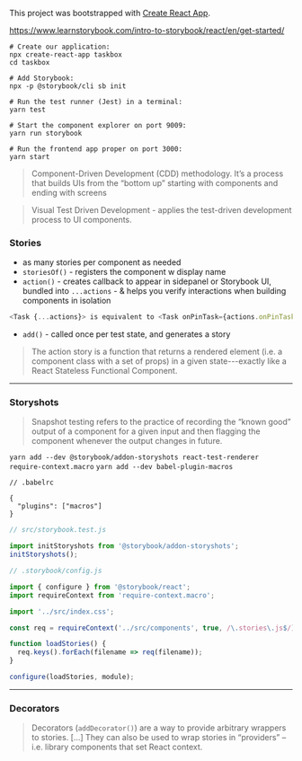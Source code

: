 

This project was bootstrapped with [Create React App](https://github.com/facebook/create-react-app).

https://www.learnstorybook.com/intro-to-storybook/react/en/get-started/

```
# Create our application:
npx create-react-app taskbox
cd taskbox

# Add Storybook:
npx -p @storybook/cli sb init

# Run the test runner (Jest) in a terminal:
yarn test

# Start the component explorer on port 9009:
yarn run storybook

# Run the frontend app proper on port 3000:
yarn start
```
> Component-Driven Development (CDD) methodology. It’s a process that builds UIs from the “bottom up” starting with components and ending with screens

> Visual Test Driven Development - applies the test-driven development process to UI components.

### Stories
- as many stories per component as needed
- `storiesOf()` - registers the component w display name
- `action()` - creates callback to appear in sidepanel or Storybook UI, bundled into `...actions` - & helps you verify interactions when building components in isolation
```javascript
<Task {...actions}> is equivalent to <Task onPinTask={actions.onPinTask} onArchiveTask={actions.onArchiveTask}>.
```
- `add()` - called once per test state, and generates a story

> The action story is a function that returns a rendered element (i.e. a component class with a set of props) in a given state---exactly like a React Stateless Functional Component.

----
### Storyshots
> Snapshot testing refers to the practice of recording the “known good” output of a component for a given input and then flagging the component whenever the output changes in future.

`yarn add --dev @storybook/addon-storyshots react-test-renderer require-context.macro`
`yarn add --dev babel-plugin-macros`
```
// .babelrc

{
  "plugins": ["macros"]
}
```
```javascript
// src/storybook.test.js

import initStoryshots from '@storybook/addon-storyshots';
initStoryshots();
```

```javascript
// .storybook/config.js

import { configure } from '@storybook/react';
import requireContext from 'require-context.macro';

import '../src/index.css';

const req = requireContext('../src/components', true, /\.stories\.js$/);

function loadStories() {
  req.keys().forEach(filename => req(filename));
}

configure(loadStories, module);
```
---
### Decorators
>Decorators (`addDecorator()`) are a way to provide arbitrary wrappers to stories. [...] They can also be used to wrap stories in “providers” –i.e. library components that set React context.
